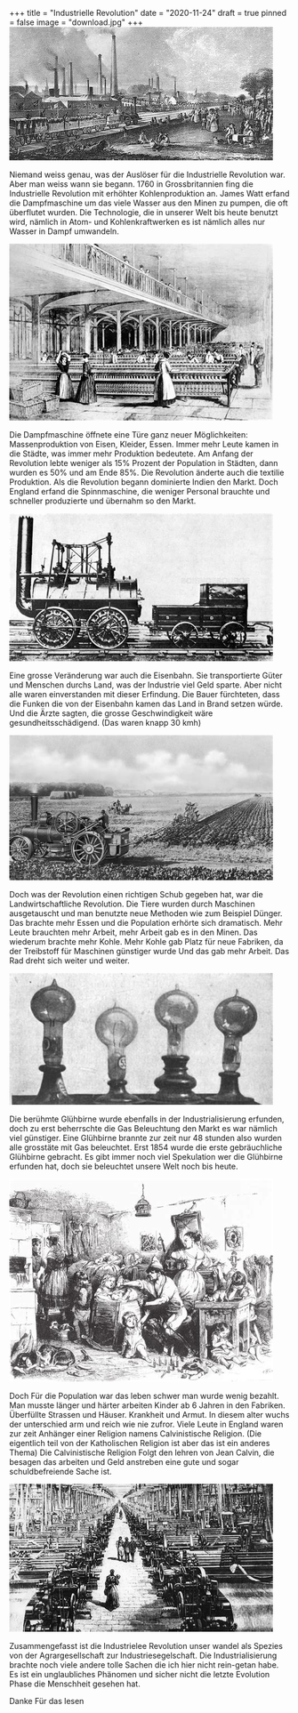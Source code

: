 +++
title = "Industrielle Revolution"
date = "2020-11-24"
draft = true
pinned = false
image = "download.jpg"
+++
![](download.jpg)

Niemand weiss genau, was der Auslöser für die Industrielle Revolution war. Aber man weiss wann sie begann. 1760 in Grossbritannien fing die Industrielle Revolution mit erhöhter Kohlenproduktion an. James Watt erfand die Dampfmaschine um das viele Wasser aus den Minen zu pumpen, die oft überflutet wurden. Die Technologie, die in unserer Welt bis heute benutzt wird, nämlich in Atom- und Kohlenkraftwerken es ist nämlich alles nur Wasser in Dampf umwandeln.

![Eine Textilifabrik ](download-11-.jpg)

Die Dampfmaschine öffnete eine Türe ganz neuer Möglichkeiten: Massenproduktion von Eisen, Kleider, Essen. Immer mehr Leute kamen in die Städte, was immer mehr Produktion bedeutete. Am Anfang der Revolution lebte weniger als 15% Prozent der Population in Städten, dann wurden es 50% und am Ende 85%. Die Revolution änderte auch die textilie Produktion. Als die Revolution begann dominierte Indien den Markt. Doch England erfand die Spinnmaschine, die weniger Personal brauchte und schneller produzierte und übernahm so den Markt.

![Eine der ersten Eisenbahnen ](download-61-.jpg)

Eine grosse Veränderung war auch die Eisenbahn. Sie transportierte Güter und Menschen durchs Land, was der Industrie viel Geld sparte. Aber nicht alle waren einverstanden mit dieser Erfindung. Die Bauer fürchteten, dass die Funken die von der Eisenbahn kamen das Land in Brand setzen würde. Und die Ärzte sagten, die grosse Geschwindigkeit wäre gesundheitsschädigend. (Das waren knapp 30 kmh)

![Eine typische Ersetzung der Tiere: Der Dampfpflug](download-1-.jpg)

Doch was der Revolution einen richtigen Schub gegeben hat, war die Landwirtschaftliche Revolution. Die Tiere wurden durch Maschinen ausgetauscht und man benutzte neue Methoden wie zum Beispiel Dünger. Das brachte mehr Essen und die Population erhörte sich dramatisch. Mehr Leute brauchten mehr Arbeit, mehr Arbeit gab es in den Minen. Das wiederum brachte mehr Kohle. Mehr Kohle gab Platz für neue Fabriken, da der Treibstoff für Maschinen günstiger wurde Und das gab mehr Arbeit. Das Rad dreht sich weiter und weiter.

![Erfindung der Glühbirne](download-3-.jpg)

Die berühmte Glühbirne wurde ebenfalls in der Industrialisierung erfunden, doch zu erst beherrschte die Gas Beleuchtung den Markt es war nämlich viel günstiger. Eine Glühbirne brannte zur zeit nur 48 stunden also wurden alle grosstäte mit Gas beleuchtet. Erst 1854 wurde die erste gebräuchliche Glühbirne gebracht. Es gibt immer noch viel Spekulation wer die Glühbirne erfunden hat, doch sie beleuchtet unsere Welt noch bis heute.

![Ein Haushalt während der Industrialisierung](download-2-.jpg)

Doch Für die Population war das leben schwer man wurde wenig bezahlt. Man musste länger und härter arbeiten Kinder ab 6 Jahren in den Fabriken. Überfüllte Strassen und Häuser. Krankheit und Armut. In diesem alter wuchs der unterschied arm und reich wie nie zufror. Viele Leute in England waren zur zeit Anhänger einer Religion namens Calvinistische Religion. (Die eigentlich teil von der Katholischen Religion ist aber das ist ein anderes Thema) Die Calvinistische Religion Folgt den lehren von Jean Calvin, die besagen das arbeiten und Geld anstreben eine gute und sogar schuldbefreiende Sache ist.

![Eine der vielen massiven Fabriken ](dowoad.jpg)

Zusammengefasst ist die Industrielee Revolution unser wandel als Spezies von der Agrargesellschaft zur Industriesegelschaft. Die Industrialisierung brachte noch viele andere tolle Sachen die ich hier nicht rein-getan habe. Es ist ein unglaubliches Phänomen und sicher nicht die letzte Evolution Phase die Menschheit gesehen hat.

Danke Für das lesen